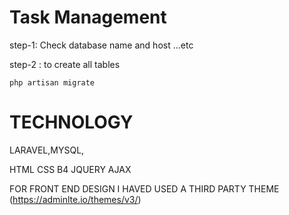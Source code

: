 
# Task Management

step-1:
    Check database name and host ...etc

step-2 :
    to create all tables

    php artisan migrate

# TECHNOLOGY

LARAVEL,MYSQL,

HTML CSS B4 JQUERY AJAX

FOR FRONT END DESIGN I HAVED USED A THIRD PARTY THEME (https://adminlte.io/themes/v3/)


